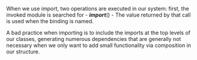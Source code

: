 When we use import, two operations are executed in our system: first, the invoked module is searched for - ___import___() - The value returned by that call is used when the binding is named.

A bad practice when importing is to include the imports at the top levels of our classes, generating numerous dependencies that are generally not necessary when we only want to add small functionality via composition in our structure.